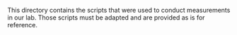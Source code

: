 This directory contains the scripts that were used to conduct measurements in our lab.
Those scripts must be adapted and are provided as is for reference.

